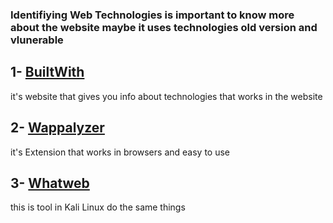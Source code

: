 ### Identifiying Web Technologies is important to know more about the website maybe it uses technologies old version and vlunerable 

## 1- [BuiltWith](https://builtwith.com/)
it's website that gives you info about technologies that works in the website
## 2- [Wappalyzer](https://www.wappalyzer.com/)
it's Extension that works in browsers and easy to use
## 3- [Whatweb](https://www.kali.org/tools/whatweb/)
this is tool in Kali Linux do the same things